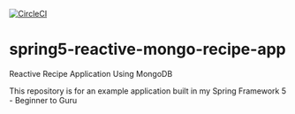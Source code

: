 [![CircleCI](https://circleci.com/gh/GabrieRabelo/spring5-reactive-mongo-recipe-app.svg?style=for-the-badge&logo=appveyor)](https://circleci.com/gh/GabrieRabelo/spring5-reactive-mongo-recipe-app)


# spring5-reactive-mongo-recipe-app
Reactive Recipe Application Using MongoDB

This repository is for an example application built in my Spring Framework 5 - Beginner to Guru
